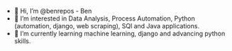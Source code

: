 - 👋 Hi, I’m @benrepos - Ben
- 👀 I’m interested in Data Analysis, Process Automation, Python (automation, django, web scraping), SQl and Java applications. 
- 🌱 I’m currently learning machine learning, django and advancing python skills. 
